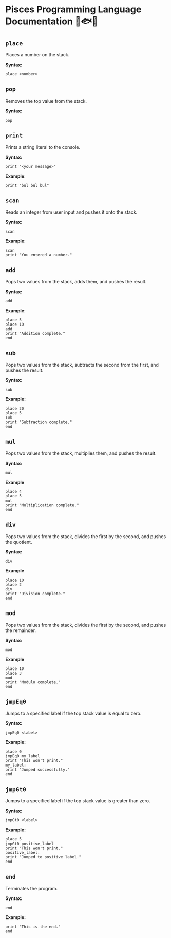 # Pisces Programming Language Documentation 🌊🐟📒

## `place`
Places a number on the stack.

**Syntax:**
```psc
place <number>
```
## `pop`
Removes the top value from the stack.

**Syntax:**
```psc
pop
```
## `print`
Prints a string literal to the console.

**Syntax:**
```psc
print "<your message>"
```
**Example**:
```psc
print "bul bul bul"
```

## `scan`
Reads an integer from user input and pushes it onto the stack.

**Syntax:**
```psc
scan
```
**Example**:
```psc
scan
print "You entered a number."
```

## `add`
Pops two values from the stack, adds them, and pushes the result.

**Syntax:**
```psc
add
```
**Example**:
```psc
place 5
place 10
add
print "Addition complete."
end
```

## `sub`
Pops two values from the stack, subtracts the second from the first, and pushes the result.

**Syntax:**
```psc
sub
```
**Example:**
```psc
place 20
place 5
sub
print "Subtraction complete."
end
```

## `mul`
Pops two values from the stack, multiplies them, and pushes the result.

**Syntax:**
```psc
mul
```
**Example**
```psc
place 4
place 5
mul
print "Multiplication complete."
end
```

## `div`
Pops two values from the stack, divides the first by the second, and pushes the quotient.

**Syntax:**
```psc
div
```
**Example**
```psc
place 10
place 2
div
print "Division complete."
end
```

## `mod`
Pops two values from the stack, divides the first by the second, and pushes the remainder.

**Syntax:**
```psc
mod
```
**Example**
```psc
place 10
place 3
mod
print "Modulo complete."
end
```

## `jmpEq0`
Jumps to a specified label if the top stack value is equal to zero.

**Syntax:**
```psc
jmpEq0 <label>
```
**Example:**
```psc
place 0
jmpEq0 my_label
print "This won't print."
my_label:
print "Jumped successfully."
end
```
## `jmpGt0`
Jumps to a specified label if the top stack value is greater than zero.

**Syntax:**
```psc
jmpGt0 <label>
```
**Example:**
```psc
place 5
jmpGt0 positive_label
print "This won't print."
positive_label:
print "Jumped to positive label."
end
```
## `end`
Terminates the program.

**Syntax:**
```psc
end
```
**Example:**
```psc
print "This is the end."
end
```



